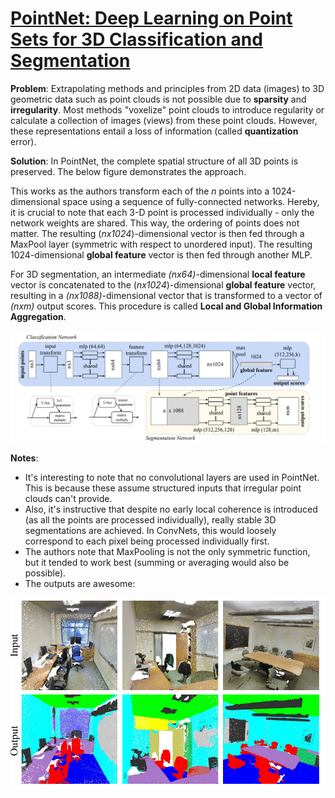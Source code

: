 # [PointNet: Deep Learning on Point Sets for 3D Classification and Segmentation](https://arxiv.org/abs/1612.00593)

**Problem**: Extrapolating methods and principles from 2D data (images) to 3D geometric data 
such as point clouds is not possible due to **sparsity** and **irregularity**. Most methods
"voxelize" point clouds to introduce regularity or calculate a collection of images (views)
from these point clouds. However, these representations entail a loss of information (called **quantization** error).

**Solution**: In PointNet, the complete spatial structure of all 3D points is preserved.
The below figure demonstrates the approach.

This works as the authors transform each of the *n* points into a 1024-dimensional space using 
a sequence of fully-connected networks. Hereby, it is crucial to note that each 3-D point
is processed individually - only the network weights are shared. This way, the ordering of 
points does not matter. The resulting (*nx1024*)-dimensional vector is then fed through a 
MaxPool layer (symmetric with respect to unordered input). The resulting 1024-dimensional **global feature** vector is then
fed through another MLP.

For 3D segmentation, an intermediate *(nx64)*-dimensional **local feature** vector is concatenated to the (*nx1024*)-dimensional **global feature** vector,
resulting in a *(nx1088)*-dimensional vector that is transformed to a vector of *(nxm)* output scores.
This procedure is called **Local and Global Information Aggregation**.

![PointNET Architecture](../images/pointnet.png?raw=true "Wireframe001")

**Notes**:
* It's interesting to note that no convolutional layers are used in PointNet. This is because
these assume structured inputs that irregular point clouds can't provide.
* Also, it's instructive that despite no early local coherence is introduced (as all the points are processed individually), really stable 
3D segmentations are achieved. In ConvNets, this would loosely correspond to each pixel being processed individually first.
* The authors note that MaxPooling is not the only symmetric function, but it tended to work best (summing or averaging would also be possible).
* The outputs are awesome:

![PointNET Architecture](../images/pointnet_res.png?raw=true "Wireframe001")
